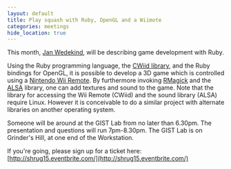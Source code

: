 ```yaml
---
layout: default
title: Play squash with Ruby, OpenGL and a Wiimote
categories: meetings
hide_location: true
---
```


This month, [Jan Wedekind](http://www.wedesoft.demon.co.uk/), will be describing game development with Ruby.

Using the Ruby programming language, the [CWiid library](http://abstrakraft.org/cwiid/), and the Ruby bindings for OpenGL, it is possible to develop a 3D game which is controlled using a [Nintendo Wii Remote](http://en.wikipedia.org/wiki/Wii_Remote). By furthermore invoking [RMagick](http://rmagick.rubyforge.org/) and the [ALSA](http://www.alsa-project.org/) library, one can add textures and sound to the game. Note that the library for accessing the Wii Remote (CWiid) and the sound library (ALSA) require Linux. However it is conceivable to do a similar project with alternate libraries on another operating system.

Someone will be around at the GIST Lab from no later than 6.30pm. The presentation and questions will run 7pm-8.30pm. The GIST Lab is on Grinder's Hill, at one end of the Workstation.

If you're going, please sign up for a ticket here: [http://shrug15.eventbrite.com/](http://shrug15.eventbrite.com/)
